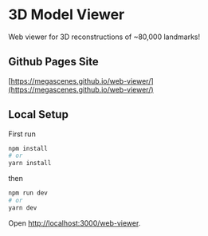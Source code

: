 # 3D Model Viewer
Web viewer for 3D reconstructions of ~80,000 landmarks!

## Github Pages Site
[https://megascenes.github.io/web-viewer/](https://megascenes.github.io/web-viewer/)

## Local Setup

First run
```bash
npm install
# or
yarn install
```
then
```bash
npm run dev
# or
yarn dev
```

Open [http://localhost:3000/web-viewer](http://localhost:3000/web-viewer).
